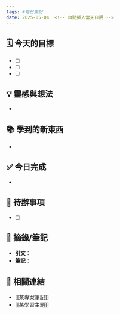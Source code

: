 ```yaml
---
tags: #每日筆記
date: 2025-05-04  <!-- 自動插入當天日期 -->
---
```


## 🗓 今天的目標
- [ ] 
- [ ] 
- [ ] 

## 💡 靈感與想法
- 

## 📚 學到的新東西
- 

## ✅ 今日完成
- 

## 🔄 待辦事項
- [ ] 

## 📖 摘錄/筆記
- **引文**：  
- **筆記**：  

## 🔗 相關連結
- [[某專案筆記]]
- [[某學習主題]]
